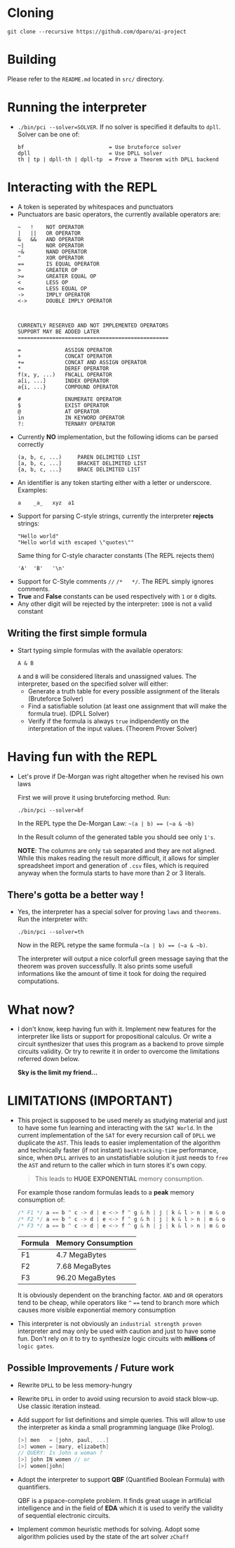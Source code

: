 # Cloning
`git clone --recursive https://github.com/dparo/ai-project`

# Building
Please refer to the `README.md` located in `src/` directory.

# Running the interpreter
* `./bin/pci --solver=SOLVER`. If no solver is specified it defaults to `dpll`.
  Solver can be one of:
  ```
  bf                           = Use bruteforce solver
  dpll                         = Use DPLL solver
  th | tp | dpll-th | dpll-tp  = Prove a Theorem with DPLL backend
  ```

# Interacting with the REPL
* A token is seperated by whitespaces and punctuators
* Punctuators are basic operators, the currently available operators
  are:
  ```
  ~   !    NOT OPERATOR
  |   ||   OR OPERATOR
  &   &&   AND OPERATOR
  ~|       NOR OPERATOR
  ~&       NAND OPERATOR
  ^        XOR OPERATOR
  ==       IS EQUAL OPERATOR
  >        GREATER OP
  >=       GREATER EQUAL OP
  <        LESS OP
  <=       LESS EQUAL OP
  ->       IMPLY OPERATOR
  <->      DOUBLE IMPLY OPERATOR
      
      
      
  CURRENTLY RESERVED AND NOT IMPLEMENTED OPERATORS
  SUPPORT MAY BE ADDED LATER
  ================================================
  
  =              ASSIGN OPERATOR
  +              CONCAT OPERATOR
  +=             CONCAT AND ASSIGN OPERATOR
  *              DEREF OPERATOR
  f(x, y, ...)   FNCALL OPERATOR
  a[i, ...]      INDEX OPERATOR
  a{i, ...}      COMPOUND OPERATOR
  
  #              ENUMERATE OPERATOR
  $              EXIST OPERATOR
  @              AT OPERATOR
  in             IN KEYWORD OPERATOR
  ?:             TERNARY OPERATOR
  ```
* Currently **NO** implementation, but the following idioms can be
  parsed correctly
  ```
  (a, b, c, ...)     PAREN DELIMITED LIST
  [a, b, c, ...]     BRACKET DELIMITED LIST
  {a, b, c, ...}     BRACE DELIMITED LIST
  ```
* An identifier is any token starting either with a letter or underscore.
  Examples:
  ```
  a    _a_   xyz  a1
  ```
* Support for parsing C-style strings, currently the interpreter **rejects** strings:
  ```
  "Hello world"
  "Hello world with escaped \"quotes\""
  ```
  Same thing for C-style character constants (The REPL rejects them)
  ```
  'A'  'B'   '\n'
  ```
* Support for C-Style comments `//` `/*   */`. The REPL simply ignores comments.
* **True** and **False** constants can be used respectively with `1` or `0` digits.
* Any other digit will be rejected by the interpreter: `1000` is not a valid constant

## Writing the first simple formula
* Start typing simple formulas with the available operators:
  ```
  A & B
  ```
  `A` and `B` will be considered literals and unassigned values.
  The interpreter, based on the specified solver will either:
  * Generate a truth table for every possible assignment of the literals
    (Bruteforce Solver)
  * Find a satisfiable solution (at least one assignment that will make
    the formula true). (DPLL Solver)
  * Verify if the formula is always `true` indipendently on the interpretation
    of the input values. (Theorem Prover Solver)
    
# Having fun with the REPL
* Let's prove if De-Morgan was right altogether when he revised his own laws
  
  First we will prove it using bruteforcing method. Run:
  
  ```
  ./bin/pci --solver=bf
  ```
  
  In the REPL type the De-Morgan Law: `~(a | b) == (~a & ~b)`
  
  In the Result column of the generated table you should see
  only `1's`.
  
  **NOTE**: The columns are only `tab` separated and they are not
  aligned. While this makes reading the result more difficult, it 
  allows for simpler spreadsheet import and generation of `.csv` files,
  which is required anyway when the formula starts to have more than
  2 or 3 literals.

## There's gotta be a better way !
* Yes, the interpreter has a special solver for proving `laws` and `theorems`.
  Run the interpreter with:
  ```
  ./bin/pci --solver=th
  ```
  
  Now in the REPL retype the same formula `~(a | b) == (~a & ~b)`.
  
  The interpreter will output a nice colorfull green message
  saying that the theorem was proven successfully. It also
  prints some usefull informations like the amount of time
  it took for doing the required computations.

# What now?
* I don't know, keep having fun with it. Implement new features
  for the interpreter like lists or support for propositional calculus.
  Or write a circuit synthesizer that uses this program
  as a backend to prove simple circuits validity. 
  Or try to rewrite it in order to overcome the limitations referred
  down below.
  
  **Sky is the limit my friend...**

# LIMITATIONS (IMPORTANT)
* This project is supposed to be used merely as studying material
  and just to have some fun learning and interacting with the `SAT World`.
  In the current implementation of the `SAT` for every recursion call
  of `DPLL` we duplicate the `AST`. This leads to easier implementation
  of the algorithm and technically faster (if not instant)
  `backtracking-time` performance, since,
  when `DPLL` arrives to an unstatisfiable solution it just needs to `free`
  the `AST` and return to the caller which in turn stores it's own copy.
  
  > This leads to **HUGE** **EXPONENTIAL** memory consumption.
  
  For example those random formulas leads to a **peak** memory
  consumption of:
  
  ```c
  /* F1 */ a == b ^ c -> d | e <-> f ^ g & h | j | k & l > n | m & o ^ q
  /* F2 */ a == b ^ c -> d | e <-> f ^ g & h | j | k & l > n | m & o ^ q ~& r
  /* F3 */ a == b ^ c -> d | e <-> f ^ g & h | j | k & l > n | m & o ^ q ~& r ^ s == t
  ```
  
  | Formula | Memory Consumption |
  |---------|--------------------|
  |  F1     |  4.7 MegaBytes     |
  |  F2     |  7.68 MegaBytes    |
  |  F3     |  96.20 MegaBytes   |
  
  It is obviously dependent on the branching factor. `AND` and `OR` operators
  tend to be cheap, while operators like `^` `==` tend to branch more which
  causes more visible exponential memory consumption
  
* This interpreter is not obviously an `industrial strength proven` interpreter
  and may only be used with caution and just to have some fun.
  Don't rely on it to try to synthesize logic circuits with **millions**
  of `logic gates`.
  
## Possible Improvements / Future work

* Rewrite `DPLL` to be less memory-hungry
* Rewrite `DPLL` in order to avoid using recursion to avoid stack blow-up.
  Use classic iteration instead.
* Add support for list definitions and simple queries. This will allow
  to use the interpreter as kinda a small programming language (like Prolog).
  
  ```c
  [>] men   = [john, paul, ...]
  [>] women = [mary, elizabeth]
  // QUERY: Is John a woman ?
  [>] john IN women // or
  [>] women[john]

  ```
* Adopt the interpreter to support **QBF** (Quantified Boolean Formula)
  with quantifiers.
  
  QBF is a pspace-complete problem.
  It finds great usage in artificial intelligence and in the field of **EDA**
  which it is used to verify the validity of sequential electronic circuits.

* Implement common heuristic methods for solving. Adopt some algorithm
  policies used by the state of the art solver `zChaff`


